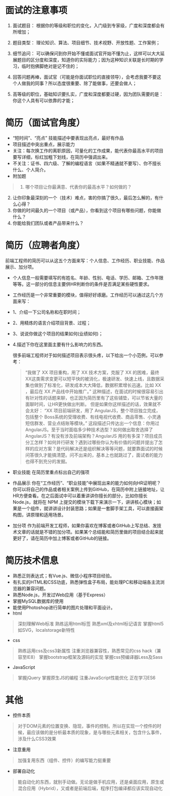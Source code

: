# 面试的注意事项

1. 面试题目： 根据你的等级和职位的变化，入门级到专家级，广度和深度都会有所增加；

2. 题目类型： 理论知识、算法、项目细节、技术视野、开放性题、工作案例；

3. 细节追问： 可以确保问到你开始不懂或面试官开始不懂为止，这样可以大大延展题目的区分度和深度，知道你的实际能力；因为这种知识关联是长时期的学习，临时抱佛脚绝对是记不住的；

4. 回答问题再棒，面试官（可能是你面试职位的直接领导），会考虑我要不要这个人做我的同事？所以态度很重要、除了能做事，还要会做人；

5. 高等级的职位，基础知识要扎实，广度和深度都要过硬，因为团队需要的是：你这个人具有可以依靠的才能；

# 简历（面试官角度）
* “短时间”、“亮点” 技能描述中要表现出亮点，最好有作品 
* 项目描述中突出重点，展示能力
* 关注：每次换工作的离职原因，可量化的工作成果，能代表你最高水平的项目要写详细，标红加粗下划线，在简历中强调出来。
* 不关注：证书、四六级、了解的编程语言（如果不精通就不要写）、你不擅长什么、个人简介。
* 附加题
> 1. 哪个项目让你最满意、代表你的最高水平？如何做的？
  2. 让你印象最深刻的一个（技术）难点，害的你搞了很久，最后怎么解的，有什么心得？
  3. 你做的时间最久的一个项目（或产品），你看到这个项目有哪些问题，你能做什么？
  4. 你能给我们团队或者产品带来什么？

# 简历（应聘者角度）
前端工程师的简历可以从这五个方面来写：个人信息、工作经历、职业技能、作品展示、加分项。 
* 个人信息一般需要填写的有姓名、年龄、性别、电话、学历、邮箱、工作年限等等。这一部分的信息主要供HR判断你的条件是否满足某些硬性要求。

* 工作经历是一个非常重要的模块，值得好好琢磨。工作经历可以通过这几个方面来写：
 * 1、介绍一下公司名称和在职时间；
 * 2、用精炼的语言介绍项目背景、过程；
 * 3、说说你做这个项目的结果如何(业绩如何)；
 * 4.描述下你在这里面主要有什么影响力的东西。
 
   很多前端工程师对于如何描述项目表示很头疼，以下给出一个小范例，可以参考：

   > “我做了 XX 项目重构，用了 XX 技术方案，克服了 XX 的困难，最终XX这类需求变更可以短平快的被消化，极速研发、快速上线，且数据采集也做到了标准化，研发成本大大降低，数据积累增长迅速。比如 XX ，最后在 XX 产品线中开始推广。”
   这种描述，在面试的时候很容易引出有针对性的话题来聊，也正因为简历里有了这些铺垫，可以节省大量的面聊时间，让HR更快做出判断。
     但是如果你这样描述的话，效果就不会太好：
     “XX 项目前端研发，用了 AngularJS，整个项目独立完成，包括整个 Boss系统的受理收费、有线电视代收费、商品零售、小灵通短信群发、营业点结账等模块。”
这段描述只传达出一个信息：你用过 AngularJS。至于当时面临多少种技术选型？如何做出取舍选择了 AngularJS？有没有涉及前端架构？AngularJS 用的有多深？项目成员分工怎样？如何并行研发？遇到过哪些你认为有价值的问题并提出了怎样的应对方案？是代码解决还是组织解决等等问题，就要靠面试的时候问答很久才能搞清楚。问不出来的，基本上也就跳过了，面试者的能力也得不到充分的发掘。

* 职业技能
在简历里重点标出自己的强项

* 作品展示
你在“工作经历”、“职业技能”中展现出来的能力如何向HR证明呢？你可以将自己的作品或者相关案例上传到GitHub，在简历中附上链接地址，让HR方便查看。在之后面试中可以着重讲讲你擅长的部分，比如你擅长Node.js，就将在 NPM 上提交的模块下载下来演示一下，讲讲核心模块；如果是一个组件，就讲讲设计封装思路；如果是一套脚手架工具，可以直接画架构图，讲原理和适用场景。

* 加分项
作为前端开发工程师，如果你喜欢在博客或者GitHub上写总结、发技术文章的话就是不错的加分项。如果某个总结能和简历里做的项目结合起来就更好了，请在简历中加上博客或者GitHub的链接。

# 简历技术信息
* 熟悉正则表达式；有Vue.js、微信小程序项目经验。
* 有扎实的HTML和CSS功底，熟悉弹性盒子布局，能处理PC和移动端各主流浏览器的兼容问题。
* 熟悉Node.js，开发过Web应用（基于Express）
* 掌握MySQL数据库的使用   
* 能使用Photoshop进行简单的图片处理和平面设计。
* html
> 深刻理解Web标准
  熟练运用html标签
  熟悉xml及xhtml标记语言
  掌握html5如SVG，localstorage新特性
* css
> 熟练运用css及css3新属性
  注重浏览器兼容性，熟悉常见的css hack（兼容至IE8）
  掌握bootstrap框架及源码的实现
  掌握css预编译器Less及Sass
* JavaScript
> 掌握jQuery
  掌握原生JS的编程
  注重JavaScript性能优化
  正在学习ES6

# 其他
* 控件本质
> 对于DOM元素的位置变换、隐现，事件的控制。所以在实现一个控件的时候，最应该做的是分析最本质的现象，是与哪些元素相关，包含什么事件，涉及什么CSS3效果

* 注意重用
> 加强复用东西（组件、控件）的编写能力挺重要

* 部署自动化
> 能自动化的东西，就别手动做。无论是做手机应用，还是桌面应用，原生或混合应用（Hybrid），又或者是前端后端，程序打包编译都应该实现自动化


